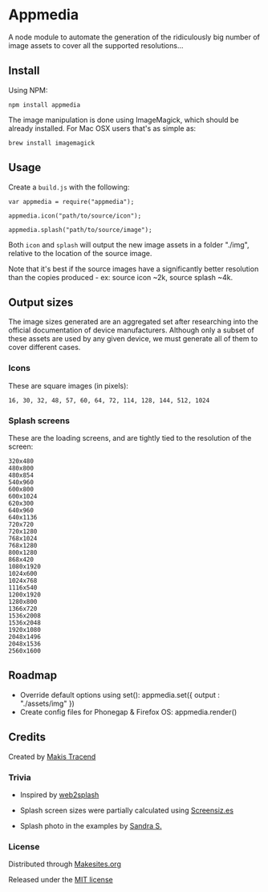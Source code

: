 # Appmedia

A node module to automate the generation of the ridiculously big number of image assets to cover all the supported resolutions...


## Install

Using NPM:

```
npm install appmedia
```
The image manipulation is done using ImageMagick, which should be already installed. For Mac OSX users that's as simple as:
```
brew install imagemagick
```


## Usage

Create a ```build.js``` with the following:
```
var appmedia = require("appmedia");

appmedia.icon("path/to/source/icon");

appmedia.splash("path/to/source/image");
```
Both ```icon``` and ```splash``` will output the new image assets in a folder "./img", relative to the location of the source image.

Note that it's best if the source images have a significantly better resolution than the copies produced - ex: source icon ~2k, source splash ~4k.


## Output sizes

The image sizes generated are an aggregated set after researching into the official documentation of device manufacturers. Although only a subset of these assets are used by any given device, we must generate all of them to cover different cases.

### Icons

These are square images (in pixels):

```
16, 30, 32, 48, 57, 60, 64, 72, 114, 128, 144, 512, 1024
```

### Splash screens

These are the loading screens, and are tightly tied to the resolution of the screen:

```
320x480
480x800
480x854
540x960
600x800
600x1024
620x300
640x960
640x1136
720x720
720x1280
768x1024
768x1280
800x1280
868x420
1080x1920
1024x600
1024x768
1116x540
1200x1920
1280x800
1366x720
1536x2008
1536x2048
1920x1080
2048x1496
2048x1536
2560x1600
```

## Roadmap

* Override default options using set(): appmedia.set({ output : "./assets/img" })
* Create config files for Phonegap & Firefox OS: appmedia.render()


## Credits

Created by [Makis Tracend](http://github.com/tracend)

### Trivia

* Inspired by [web2splash](https://github.com/mwbrooks/web2splash)

* Splash screen sizes were partially calculated using [Screensiz.es](http://screensiz.es/)

* Splash photo in the examples by [Sandra S.](http://www.flickr.com/photos/rapunzel2901/)


### License

Distributed through [Makesites.org](http://makesites.org)

Released under the [MIT license](http://makesites.org/licenses/MIT)

